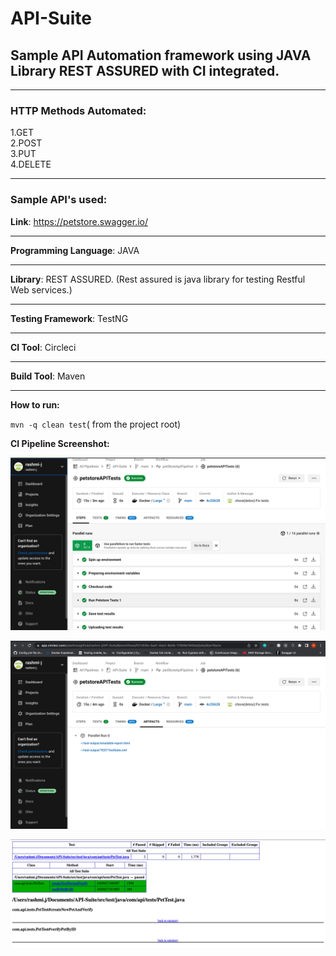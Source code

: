 # API-Suite

## Sample API Automation framework using JAVA Library REST ASSURED with CI integrated.

---------------

### HTTP Methods Automated:
1.GET  
2.POST  
3.PUT  
4.DELETE

---------------

### Sample API's used:

**Link**: https://petstore.swagger.io/

------------

**Programming Language**: JAVA

-------------

**Library**: REST ASSURED. (Rest assured is java library for testing Restful Web services.)

-------------

**Testing Framework**: TestNG

---------------

**CI Tool**: Circleci

----------------

**Build Tool**: Maven

-------------

**How to run:**

`mvn -q clean test`( from the project root)

**CI Pipeline Screenshot:**

![img.png](img.png)


![img_1.png](img_1.png)

![img_2.png](img_2.png)